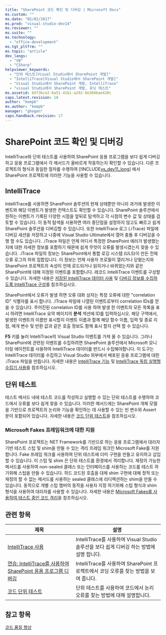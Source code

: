 ```yaml
---
title: "SharePoint 코드 확인 및 디버깅 | Microsoft Docs"
ms.custom: ""
ms.date: "02/02/2017"
ms.prod: "visual-studio-dev14"
ms.reviewer: ""
ms.suite: ""
ms.technology: 
  - "office-development"
ms.tgt_pltfrm: ""
ms.topic: "article"
dev_langs: 
  - "VB"
  - "CSharp"
helpviewer_keywords: 
  - "단위 테스트[Visual Studio에서 SharePoint 개발]"
  - "IntelliTrace[Visual Studio에서 SharePoint 개발]"
  - "Visual Studio에서 SharePoint 개발, IntelliTrace"
  - "visual Studio에서 SharePoint 개발, 유닛 테스트"
ms.assetid: b5f3bce2-6a51-41b1-a292-9e384bae420c
caps.latest.revision: 18
author: "kempb"
ms.author: "kempb"
manager: "ghogen"
caps.handback.revision: 17
---
```

# SharePoint 코드 확인 및 디버깅
  IntelliTrace와 단위 테스트를 사용하여 SharePoint 응용 프로그램을 보다 쉽게 디버깅하고 응용 프로그램에서 각 메서드가 올바르게 작동하는지 확인할 수 있습니다.  다른 프로젝트의 형식과 동일한 절차를 수행하여 [!INCLUDE[vs_dev11_long](../sharepoint/includes/vs-dev11-long-md.md)] 에서 SharePoint 프로젝트에 이러한 기능을 사용할 수 있습니다.  
  
## IntelliTrace  
 IntelliTrace를 사용하면 SharePoint 솔루션의 현재 상태뿐만 아니라 과거에 발생한 이벤트와 해당 이벤트가 발생한 컨텍스트도 확인할 수 있습니다.  SharePoint 솔루션에서 원하는 이벤트가 기록된 다양한 시점을 앞뒤로 탐색하고 각 시점의 변수 값 및 상태를 검토할 수 있습니다.  이 동적 탐색을 사용하면 여러 중단점을 설정하지 않고도 빠르고 쉽게 SharePoint 솔루션을 디버깅할 수 있습니다.  또한 IntelliTrace 로그 \(.iTrace\) 파일에 디버깅 세션을 저장하고 나중에 Visual Studio Ultimate에서 열어 충돌 후 디버깅을 수행 할 수도 있습니다.  .iTrace 파일은 언제 어디서 특정한 SharePoint 에러가 발생했는지에 대한 자세한 정보를 포함하기 때문에 쉽게 무엇이 오류를 발생시켰는지 찾을 수 있습니다.  .iTrace 파일의 정보는 SharePoint에서 통합 로깅 시스템 \(ULS\)이 만든 전체 오류 로그의 하위 집합입니다.  이 정보는 언제 사용자 프로필이 열리거나 닫혔는지와 SharePoint 프로젝트의 속성이 언제 로드되거나 읽히거나 바뀌었는지와 같은 SharePoint에 대해 지정된 이벤트를 포함합니다.  레코드 IntelliTrace 이벤트를 구성할 수 있습니다.  자세한 내용은 [저장된 IntelliTrace 데이터 사용](../debugger/using-saved-intellitrace-data.md) 및 [디버깅 정보를 수집하도록 IntelliTrace 구성](http://msdn.microsoft.com/ko-kr/7657ecab-e07e-4b1b-872d-f05d966be37e)를 참조하십시오.  
  
 SharePoint에서 오류가 발생 하면 오류 대화 상자는 특정 오류에 대한 "correlation ID" 식별자를 표시 합니다.  .ITrace 파일에 나열된 이벤트로부터 correlation IDs를 얻을 수 있습니다.  주어진된 correlation ID를 사용 하여 발생 한 이벤트의 모든 목록을 표시 하려면 IntelliTrace 요약 페이지의 **분석** 섹션에 ID를 입력하십시오.  해당 구역에서, 발생한 이벤트의 이름만 표시할지 이벤트 이름과 함께 해당 함수 이름, 입력 및 종료 지점, 매개 변수 및 반환 값과 같은 호출 정보도 함께 표시 할지 선택 할 수 있습니다.  
  
 **F5** 키를 눌러 IntelliTrace의 Visual Studio 이벤트를 가져 올 수 있습니다.  그러나 SharePoint에 관련된 이벤트를 수집하려면 SharePoint 솔루션에서 Microsoft 모니터링 에이전트를 사용하여 IntelliTrace 데이터를 반드시 수집해야합니다.  이 도구는 IntelliTrace 데이터를 수집하고 Visual Studio 외부에서 배포된 응용 프로그램에 대한 .iTrace 파일을 만듭니다.  자세한 내용은 [IntelliTrace 기능](../debugger/intellitrace-features.md) 및 [IntelliTrace 독립 실행형 수집기 사용](../debugger/using-the-intellitrace-stand-alone-collector.md)를 참조하십시오.  
  
## 단위 테스트  
 테스트 메서드 내에 테스트 코드를 작성하고 실행할 수 있는 단위 테스트를 수행하여 코드에서 오류를 보다 쉽게 찾을 수 있습니다.  이러한 메서드에는 SharePoint 개체 모델을 기반으로 프로젝트의 논리와 기능을 확인하는 데 사용할 수 있는 빈 변수와 Assert 문이 포함되어 있습니다.  자세한 내용은 [코드 단위 테스트](../test/unit-test-your-code.md)을 참조하십시오.  
  
### Microsoft Fakes 프레임워크에 대한 지원  
 SharePoint 프로젝트는 NET Framework를 기반으로 하는 응용 프로그램에서 대리자 기반 테스트 스텁 및 shim을 만들 수 있는 격리 프레임 워크인 Microsoft Fake를 지원합니다.  Fake 프레임 워크를 사용하여 단위 테스트에 더미 구현을 만들고 유지하고 삽입할 수 있습니다.  이 스텁 및 shim 은 단위 테스트를 환경에서 격리합니다.  재정의 가능한 메서드를 사용하여 non\-sealed 클래스 또는 인터페이스를 사용하는 코드를 테스트 하기위해 스텁을 만들 수 있습니다.  하드 코드된 호출을 대체 shim 구현에 대해 정적 또는 재정의 할 수 없는 메서드를 사용하는 sealed 클래스에 리디렉션하는 shim을 만들 수 있습니다.  동적으로 개별 스텁 멤버의 동작을 사용자 지정 하기위해 스텁 형식과 shim 형식을 사용하여 대리자를 사용할 수 있습니다.  자세한 내용은 [Microsoft Fakes를 사용하여 테스트 중인 코드 격리](../test/isolating-code-under-test-with-microsoft-fakes.md)을 참조하십시오.  
  
## 관련 항목  
  
|제목|설명|  
|--------|--------|  
|[IntelliTrace 사용](../debugger/intellitrace.md)|IntelliTrace를 사용하여 Visual Studio 솔루션을 보다 쉽게 디버깅 하는 방법에 설명 합니다.|  
|[연습: IntelliTrace를 사용하여 SharePoint 응용 프로그램 디버깅](../sharepoint/walkthrough-debugging-a-sharepoint-application-by-using-intellitrace.md)|IntelliTrace를 사용하여 SharePoint 프로젝트에서 코딩 오류를 찾는 방법을 보여 줍니다.|  
|[코드 단위 테스트](../test/unit-test-your-code.md)|단위 테스트를 사용하여 코드에서 논리 오류를 찾는 방법에 대해 설명합니다.|  
  
## 참고 항목  
 [코드 품질 향상](../test/improve-code-quality.md)  
  
  